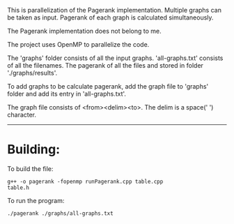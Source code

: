 This is parallelization of the Pagerank implementation. Multiple graphs can be taken as input. Pagerank of each graph is calculated simultaneously.

The Pagerank implementation does not belong to me.

The project uses OpenMP to parallelize the code.

The 'graphs' folder consists of all the input graphs. 'all-graphs.txt' consists of all the filenames. The pagerank of all the files and stored in folder './graphs/results'. 

To add graphs to be calculate pagerank, add the graph file to 'graphs' folder and add its entry in 'all-graphs.txt'.

The graph file consists of &lt;from&gt;&lt;delim&gt;&lt;to&gt;. The delim is a space(' ') character.
<hr>

<h1>Building:</h1>
To build the file:

<code>g++ -o pagerank -fopenmp runPagerank.cpp table.cpp table.h</code>

To run the program:

<code>./pagerank ./graphs/all-graphs.txt</code>
